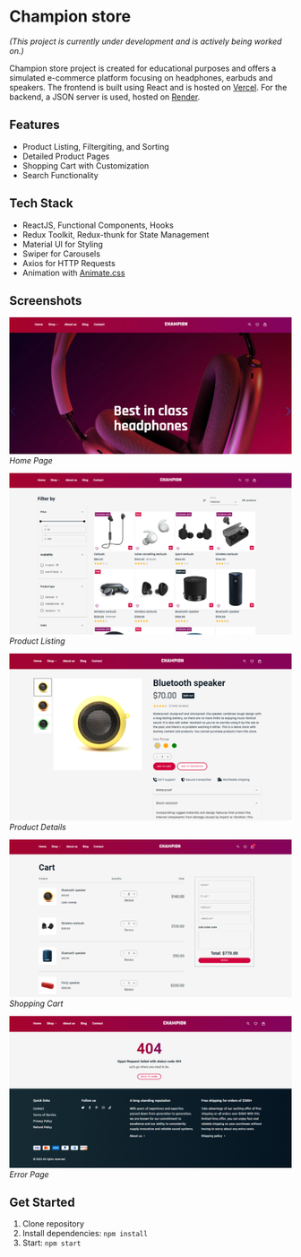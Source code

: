 # Champion store

_(This project is currently under development and is actively being worked on.)_

Champion store project is created for educational purposes and offers a simulated e-commerce platform focusing on headphones, earbuds and speakers. The frontend is built using React and is hosted on [Vercel](https://champion-store.vercel.app/). For the backend, a JSON server is used, hosted on [Render](https://render.com/https://champion-store-server.onrender.com/).

## Features

- Product Listing, Filtergiting, and Sorting
- Detailed Product Pages
- Shopping Cart with Customization
- Search Functionality

## Tech Stack

- ReactJS, Functional Components, Hooks
- Redux Toolkit, Redux-thunk for State Management
- Material UI for Styling
- Swiper for Carousels
- Axios for HTTP Requests
- Animation with [Animate.css](https://animate.style/)

## Screenshots

![Home Page](screenshots/home.png)
_Home Page_

![Product Listing](screenshots/product-listing.png)
_Product Listing_

![Product Details](screenshots/product-details.png)
_Product Details_

![Shopping Cart](screenshots/shopping-cart.png)
_Shopping Cart_

![Error Page](screenshots/error-page.png)
_Error Page_

## Get Started

1. Clone repository
2. Install dependencies: `npm install`
3. Start: `npm start`
